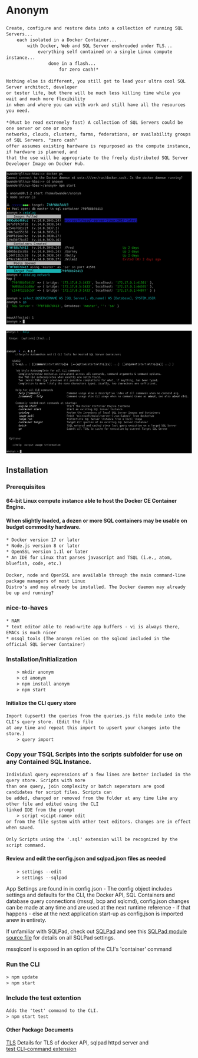 # Anonym 
### 

    Create, configure and restore data into a collection of running SQL Servers... 
        each isolated in a Docker Container...
            with Docker, Web and SQL Server enshrouded under TLS...
                everything self contained on a single Linux compute instance... 
                    done in a flash... 
                        for zero cash!*  
    
    Nothing else is different, you still get to lead your ultra cool SQL Server architect, developer 
    or tester life, but there will be much less killing time while you wait and much more flexibility 
    in when and where you can with work and still have all the resources you need.

    *(Must be read extremely fast) A collection of SQL Servers could be one server or one or more 
    networks, clouds, clusters, farms, federations, or availability groups of SQL Servers. "zero cash" 
    offer assumes existing hardware is repurposed as the compute instance, if hardware is planned, and 
    that the use will be appropriate to the freely distributed SQL Server Developer Image on Docker Hub. 

![Image](./docs/catalog.png)


![quickstart](./docs/quickstart.png)

## Installation

### Prerequisites
#### 64-bit Linux compute instance able to host the Docker CE Container Engine.
#### When slightly loaded, a dozen or more SQL containers may be usable on budget commodity hardware. 

    * Docker version 17 or later 
    * Node.js version 8 or later    
    * OpenSSL version 1.1l or later
    * An IDE for Linux that parses javascript and TSQL (i.e., atom, bluefish, code, etc.)

    Docker, node and OpenSSL are available through the main command-line package managers of most Linux 
    Distro's and may already be installed. The Docker daemon may already be up and running?  

### nice-to-haves 

    * RAM
    * text editor able to read-write app buffers - vi is always there, EMACs is much nicer
    * mssql_tools (The anonym relies on the sqlcmd included in the official SQL Server Container)

### Installation/Initialization 

        > mkdir anonym
        > cd anonym
        > npm install anonym
        > npm start

#### Initialize the CLI query store 

    Import (upsert) the queries from the queries.js file module into the CLI's query store. (Edit the file 
    at any time and repeat this import to upsert your changes into the store.)
        > query import

### Copy your TSQL Scripts into the scripts subfolder for use on any Contained SQL Instance.

    Individual query expressions of a few lines are better included in the query store. Scripts with more 
    than one query, join complexity or batch seperators are good candidates for script files. Scripts can 
    be added, changed or removed from the folder at any time like any other file and edited using the CLI
    linked IDE from the prompt 
        > script <scipt-name> edit 
    or from the file system with other text editors. Changes are in effect when saved.
 
    Only Scripts using the '.sql' extension will be recognized by the script command. 

#### Review and edit the config.json and sqlpad.json files as needed

        > settings --edit
        > settings --sqlpad

App Settings are found in in config.json - The config object includes settings and defaults for the CLI, the Docker
API, SQL Containers and database query connections (mssql, bcp and sqlcmd), config.json changes can be made at any 
time and are used at the next runtime reference - if that happens - else at the next application start-up as 
config.json is imported anew in entirety.

If unfamiliar with SQLPad, check out [SQLPad](https://rickbergfalk.github.io/sqlpad/)
and see this [SQLPad module source file](https://github.com/rickbergfalk/sqlpad/blob/master/server/lib/config/configItems.js)
for details on all SQLPad settings. 

mssqlconf is exposed in an option of the CLI's 'container' command

### Run the CLI

    > npm update
    > npm start

### Include the test extention 

    Adds the 'test' command to the CLI.
    > npm start test

#### Other Package Documents

[TLS](./docs/tls.md)
Details for TLS of docker API, sqlpad httpd server and     
[test CLI-command extension](./docs/test.md)
